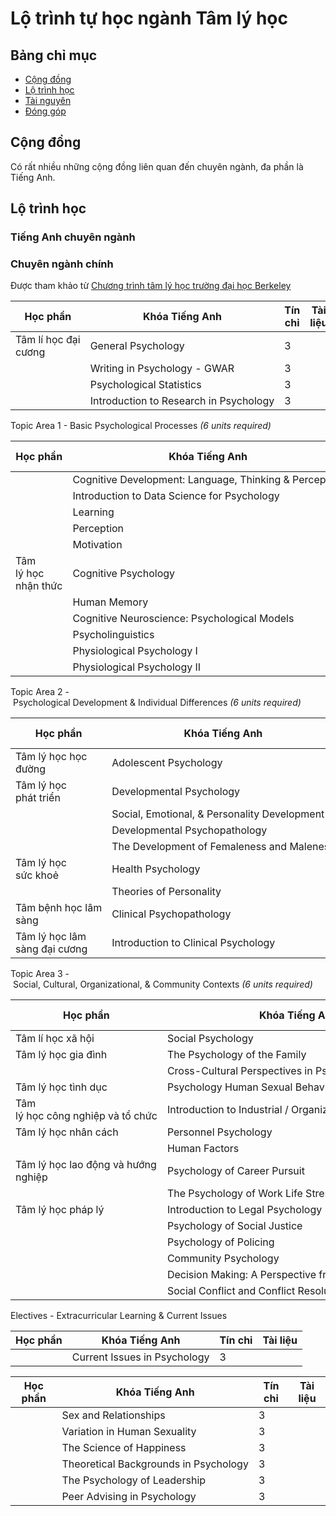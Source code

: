 # Lộ trình tự học ngành Tâm lý học

## Bảng chỉ mục

- [Cộng đồng](#cộng-đồng)
- [Lộ trình học](#lộ-trình-học)
- [Tài nguyên](#tài-nguyên)
- [Đóng góp](#đóng-góp)

## Cộng đồng

Có rất nhiều những cộng đồng liên quan đến chuyên ngành, đa phần là Tiếng Anh.

## Lộ trình học

### Tiếng Anh chuyên ngành

### Chuyên ngành chính

Được tham khảo từ [Chương trình tâm lý học trường đại học Berkeley](https://psychology.sfsu.edu/major-requirements-roadmap)

| Học phần | Khóa Tiếng Anh   | Tín chỉ | Tài liệu |
| -------- | ---------------- | ------- | -------- |
| Tâm lí học đại cương  | General Psychology | 3 |    |
|   | Writing in Psychology - GWAR | 3 |    |
|   | Psychological Statistics  | 3 |    |
|   | Introduction to Research in Psychology    | 3 |    |

Topic Area 1 - Basic Psychological Processes _(6_ _units_ _required)_

| Học phần | Khóa Tiếng Anh   | Tín chỉ | Tài liệu |
| -------- | ---------------- | ------- | -------- |
|     | Cognitive Development: Language, Thinking & Perception | 3     |     |
|     | Introduction to Data Science for Psychology     | 3     |     |
|     | Learning     | 3     |     |
|     | Perception   | 3     |     |
|     | Motivation   | 3     |     |
| Tâm lý học nhận thức | Cognitive Psychology  | 3     |     |
|     | Human Memory | 3     |     |
|     | Cognitive Neuroscience: Psychological Models | 3     |     |
|     | Psycholinguistics     | 3     |     |
|     | Physiological Psychology I | 3     |     |
|     | Physiological Psychology II| 3     |     |

Topic Area 2 - Psychological Development & Individual Differences _(6_ _units_ _required)_

| Học phần | Khóa Tiếng Anh   | Tín chỉ | Tài liệu |
| -------- | ---------------- | ------- | -------- |
| Tâm lý học học đường | Adolescent Psychology | 3     |     |
| Tâm lý học phát triển | Developmental Psychology | 3     |     |
|     | Social, Emotional, & Personality Development  | 3     |     |
|     | Developmental Psychopathology | 3     |     |
|     | The Development of Femaleness and Maleness    | 4     |     |
|Tâm lý học sức khoẻ  | Health Psychology    | 3     |     |
|     | Theories of Personality | 3     |     |
| Tâm bệnh học lâm sàng | Clinical Psychopathology      | 3     |     |
| Tâm lý học lâm sàng đại cương | Introduction to Clinical Psychology  | 3     |     |

Topic Area 3 - Social, Cultural, Organizational, & Community Contexts _(6_ _units_ _required)_

| Học phần | Khóa Tiếng Anh   | Tín chỉ | Tài liệu |
| -------- | ---------------- | ------- | -------- |
| Tâm lí học xã hội | Social Psychology | 3      |
| Tâm lý học gia đình | The Psychology of the Family      | 3      |
|     | Cross-Cultural Perspectives in Psychology  | 3      |
| Tâm lý học tình dục | Psychology Human Sexual Behavior  | 3      |
| Tâm lý học công nghiệp và tổ chức | Introduction to Industrial / Organizational Psychology | 3      |
| Tâm lý học nhân cách | Personnel Psychology | 3      |
|     | Human Factors     | 3      |
| Tâm lý học lao động và hướng nghiệp | Psychology of Career Pursuit | 3      |
|     | The Psychology of Work Life Stress | 3      |
| Tâm lý học pháp lý | Introduction to Legal Psychology  | 3      |
|     | Psychology of Social Justice      | 3      |
|     | Psychology of Policing | 3      |
|     | Community Psychology | 3      |
|     | Decision Making: A Perspective from Social Psychology  | 3      |
|     | Social Conflict and Conflict Resolution    | 3      |

Electives - Extracurricular Learning & Current Issues

| Học phần | Khóa Tiếng Anh   | Tín chỉ | Tài liệu |
| -------- | ---------------- | ------- | -------- |
|     | Current Issues in Psychology | 3     |     |

| Học phần | Khóa Tiếng Anh   | Tín chỉ | Tài liệu |
| -------- | ---------------- | ------- | -------- |
|     | Sex and Relationships   | 3     |     |
|     | Variation in Human Sexuality   | 3     |     |
|     | The Science of Happiness | 3     |     |
|     | Theoretical Backgrounds in Psychology | 3     |     |
|     | The Psychology of Leadership   | 3     |     |
|     | Peer Advising in Psychology    | 3     |     |




